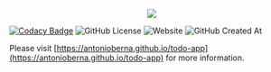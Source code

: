 <p align="center">
    <img src="assets/icons/icon.ico">
</p>

[![Codacy Badge](https://app.codacy.com/project/badge/Grade/b48b5e6f59c2480ca44b13dc35da8f1e)](https://www.codacy.com/gh/AntonioBerna/todo-app/dashboard?utm_source=github.com&amp;utm_medium=referral&amp;utm_content=AntonioBerna/todo-app&amp;utm_campaign=Badge_Grade)
![GitHub License](https://img.shields.io/github/license/AntonioBerna/todo-app)
![Website](https://img.shields.io/website?url=https%3A%2F%2Fantonioberna.github.io%2Ftodo-app%2F)
![GitHub Created At](https://img.shields.io/github/created-at/antonioberna/todo-app)

Please visit [https://antonioberna.github.io/todo-app](https://antonioberna.github.io/todo-app) for more information.